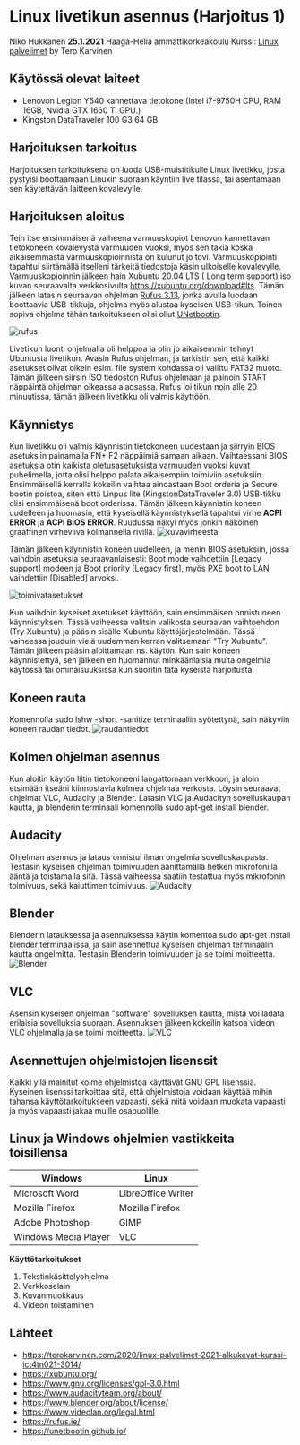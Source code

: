 

# Linux livetikun asennus (Harjoitus 1)
Niko Hukkanen **25.1.2021**
Haaga-Helia ammattikorkeakoulu
Kurssi: [Linux palvelimet](https://terokarvinen.com/2020/linux-palvelimet-2021-alkukevat-kurssi-ict4tn021-3014/) by Tero Karvinen
## Käytössä olevat laiteet

 - Lenovon Legion Y540 kannettava tietokone (Intel i7-9750H CPU, RAM 16GB, Nvidia GTX 1660 Ti GPU.)
 - Kingston DataTraveler 100 G3 64 GB

## Harjoituksen tarkoitus
Harjoituksen tarkoituksena on luoda USB-muistitikulle Linux livetikku, josta pystyisi boottaamaan Linuxin suoraan käyntiin live tilassa, tai asentamaan sen käytettävän laitteen kovalevylle.
## Harjoituksen aloitus
Tein itse ensimmäisenä vaiheena varmuuskopiot Lenovon kannettavan tietokoneen kovalevystä varmuuden vuoksi, myös sen takia koska aikaisemmasta varmuuskopioinnista on kulunut jo tovi. Varmuuskopiointi tapahtui siirtämällä itselleni tärkeitä tiedostoja käsin ulkoiselle kovalevylle.
Varmuuskopioinnin jälkeen hain Xubuntu 20.04 LTS ( Long term support) iso kuvan seuraavalta verkkosivulta https://xubuntu.org/download#lts.
Tämän jälkeen latasin seuraavan ohjelman [Rufus 3.13](https://rufus.ie/), jonka avulla luodaan boottaavia USB-tikkuja, ohjelma myös alustaa kyseisen USB-tikun. Toinen sopiva ohjelma tähän tarkoitukseen olisi ollut [UNetbootin](https://unetbootin.github.io/).

![rufus](https://github.com/nikhuk/linuxpalvelimet/blob/main/assets/xubuntu20.04.PNG?raw=true)

Livetikun luonti ohjelmalla oli helppoa ja olin jo aikaisemmin tehnyt Ubuntusta livetikun. Avasin Rufus ohjelman, ja tarkistin sen, että kaikki asetukset olivat oikein esim. file system kohdassa oli valittu FAT32 muoto. Tämän jälkeen siirsin ISO tiedoston Rufus ohjelmaan ja painoin START näppäintä ohjelman oikeassa alaosassa. Rufus loi tikun noin alle 20 minuutissa, tämän jälkeen livetikku oli valmis käyttöön.

## Käynnistys
Kun livetikku oli valmis käynnistin tietokoneen uudestaan ja siirryin BIOS asetuksiin painamalla FN+ F2 näppäimiä samaan aikaan. Vaihtaessani BIOS asetuksia otin kaikista oletusasetuksista varmuuden vuoksi kuvat puhelimella, jotta olisi helppo palata aikaisempiin toimiviin asetuksiin.
Ensimmäisellä kerralla kokeilin vaihtaa ainoastaan Boot orderia ja Secure bootin poistoa, siten että Linpus lite (KingstonDataTraveler 3.0) USB-tikku olisi ensimmäisenä boot orderissa. 
Tämän jälkeen käynnistin koneen uudelleen ja huomasin, että kyseisellä käynnistyksellä tapahtui virhe **ACPI ERROR** ja **ACPI BIOS ERROR**. Ruudussa näkyi myös jonkin näköinen graaffinen virheviiva kolmannella rivillä.
![kuvavirheesta](https://github.com/nikhuk/linuxpalvelimet/blob/main/assets/virhekoodit.jpg?raw=true)


Tämän jälkeen käynnistin koneen uudelleen, ja menin BIOS asetuksiin, jossa vaihdoin asetuksia seuraavanlaisesti: Boot mode vaihdettiin [Legacy support] modeen ja Boot priority [Legacy first], myös PXE boot to LAN vaihdettiin [Disabled] arvoksi.

![toimivatasetukset](https://github.com/nikhuk/linuxpalvelimet/blob/main/assets/toimivatbiosasetukset.jpg?raw=true)


Kun vaihdoin kyseiset asetukset käyttöön, sain ensimmäisen onnistuneen käynnistyksen. Tässä vaiheessa valitsin valikosta seuraavan vaihtoehdon (Try Xubuntu) ja pääsin sisälle Xubuntu käyttöjärjestelmään. Tässä vaiheessa jouduin vielä uudemman kerran valitsemaan "Try Xubuntu". Tämän jälkeen pääsin aloittamaan ns. käytön.
Kun sain koneen käynnistettyä, sen jälkeen en huomannut minkäänlaisia muita ongelmia käytössä tai ominaisuuksissa kun suoritin tätä kyseistä harjoitusta. 

## Koneen rauta
Komennolla sudo lshw -short -sanitize terminaaliin syötettynä, sain näkyviin koneen raudan tiedot.
![raudantiedot](https://github.com/nikhuk/linuxpalvelimet/blob/main/assets/Screenshot_2021-01-24_16-58-43.png?raw=true)

## Kolmen ohjelman asennus
Kun aloitin käytön liitin tietokoneeni langattomaan verkkoon, ja aloin etsimään itseäni kiinnostavia kolmea ohjelmaa verkosta. Löysin seuraavat ohjelmat VLC, Audacity ja Blender. Latasin VLC ja Audacityn sovelluskaupan kautta, ja blenderin terminaali komennolla sudo apt-get install blender.

## Audacity
Ohjelman asennus ja lataus onnistui ilman ongelmia sovelluskaupasta. Testasin kyseisen ohjelman toimivuuden äänittämällä hetken mikrofonilla ääntä ja toistamalla sitä. Tässä vaiheessa saatiin testattua myös mikrofonin toimivuus, sekä kaiuttimen toimivuus.
![Audacity](https://github.com/nikhuk/linuxpalvelimet/blob/main/assets/audacitygpl2.0+.png?raw=true?raw=true)

## Blender
Blenderin latauksessa ja asennuksessa käytin komentoa sudo apt-get install blender terminaalissa, ja sain asennettua kyseisen ohjelman terminaalin kautta ongelmitta. Testasin Blenderin toimivuuden ja se toimi moitteetta.
![Blender](https://github.com/nikhuk/linuxpalvelimet/blob/main/assets/blender.png?raw=true)

## VLC
Asensin kyseisen ohjelman "software" sovelluksen kautta, mistä voi ladata erilaisia sovelluksia suoraan. Asennuksen jälkeen kokeilin katsoa videon VLC ohjelmalla ja se toimi moitteetta. 
![VLC](https://github.com/nikhuk/linuxpalvelimet/blob/main/assets/vlc.png?raw=true)

## Asennettujen ohjelmistojen lisenssit
Kaikki yllä mainitut kolme ohjelmistoa käyttävät GNU GPL lisenssiä. Kyseinen lisenssi tarkoittaa sitä, että ohjelmistoja voidaan käyttää mihin tahansa käyttötarkoitukseen vapaasti, sekä niitä voidaan muokata vapaasti ja myös vapaasti jakaa muille osapuolille.

## Linux ja Windows ohjelmien vastikkeita toisillensa
|Windows| Linux | 	
|--|--|
| Microsoft Word |LibreOffice Writer  |
| Mozilla Firefox |Mozilla Firefox  |
| Adobe Photoshop |GIMP  |
| Windows Media Player |VLC  

**Käyttötarkoitukset**
1. Tekstinkäsittelyohjelma
2. Verkkoselain
3. Kuvanmuokkaus
4. Videon toistaminen

## Lähteet

 - https://terokarvinen.com/2020/linux-palvelimet-2021-alkukevat-kurssi-ict4tn021-3014/
 - https://xubuntu.org/
 - https://www.gnu.org/licenses/gpl-3.0.html
 - https://www.audacityteam.org/about/
 - https://www.blender.org/about/license/
 - https://www.videolan.org/legal.html 
 - https://rufus.ie/
 - https://unetbootin.github.io/
 
